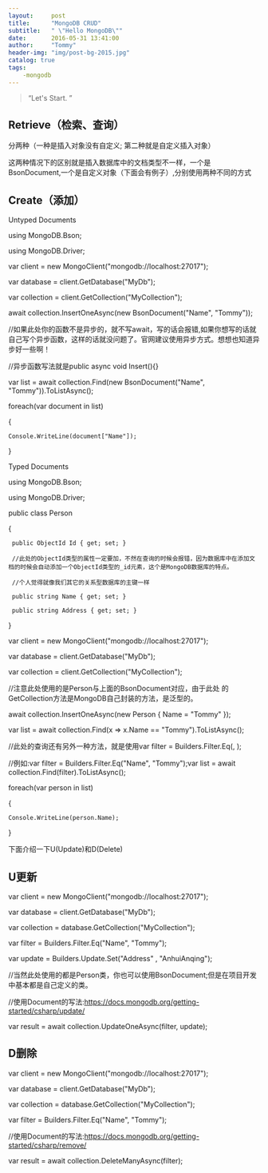 ```yaml
---
layout:     post
title:      "MongoDB CRUD"
subtitle:   " \"Hello MongoDB\""
date:       2016-05-31 13:41:00
author:     "Tommy"
header-img: "img/post-bg-2015.jpg"
catalog: true
tags:
	-mongodb
---
```


> “Let's Start. ”


## Retrieve（检索、查询）
分两种（一种是插入对象没有自定义; 第二种就是自定义插入对象）

这两种情况下的区别就是插入数据库中的文档类型不一样，一个是BsonDocument,一个是自定义对象（下面会有例子）,分别使用两种不同的方式


## Create（添加）


Untyped Documents

using MongoDB.Bson;

using MongoDB.Driver;

var client = new MongoClient("mongodb://localhost:27017");

var database = client.GetDatabase("MyDb");

var collection = client.GetCollection<BsonDocument>("MyCollection");

await collection.InsertOneAsync(new BsonDocument("Name", "Tommy"));

//如果此处你的函数不是异步的，就不写await，写的话会报错,如果你想写的话就自己写个异步函数，这样的话就没问题了。官网建议使用异步方式。想想也知道异步好一些啊！

//异步函数写法就是public async void Insert(){}

var list = await collection.Find(new BsonDocument("Name", "Tommy")).ToListAsync();

foreach(var document in list)

\{

	Console.WriteLine(document["Name"]);
	
\}

Typed Documents

using MongoDB.Bson;

using MongoDB.Driver;

public class Person

\{

	 public ObjectId Id { get; set; }
	 
	 //此处的ObjectId类型的属性一定要加，不然在查询的时候会报错，因为数据库中在添加文档的时候会自动添加一个ObjectId类型的_id元素，这个是MongoDB数据库的特点。
	 
	 //个人觉得就像我们其它的关系型数据库的主键一样
	 
	 public string Name { get; set; }
	 
	 public string Address { get; set; }
	 
\}

var client = new MongoClient("mongodb://localhost:27017");

var database = client.GetDatabase("MyDb");

var collection = client.GetCollection<Person>("MyCollection");

//注意此处使用的是Person与上面的BsonDocument对应，由于此处 的GetCollection<T>方法是MongoDB自己封装的方法，是泛型的。

await collection.InsertOneAsync(new Person { Name = "Tommy" });

var list = await collection.Find(x => x.Name == "Tommy").ToListAsync();

//此处的查询还有另外一种方法，就是使用var filter = Builders<Person>.Filter.Eq(<field>, <value>);

//例如:var filter = Builders<Person>.Filter.Eq("Name", "Tommy");var list = await collection.Find(filter).ToListAsync();

foreach(var person in list)

\{

	Console.WriteLine(person.Name);
	
\}

下面介绍一下U(Update)和D(Delete)


## U更新

var client = new MongoClient("mongodb://localhost:27017");

var database = client.GetDatabase("MyDb");

var collection = database.GetCollection<Person>("MyCollection");

var filter = Builders<Person >.Filter.Eq("Name", "Tommy");

var update = Builders<Person >.Update.Set("Address" , "AnhuiAnqing");

//当然此处使用的都是Person类，你也可以使用BsonDocument;但是在项目开发中基本都是自己定义的类。

//使用Document的写法:https://docs.mongodb.org/getting-started/csharp/update/

var result = await collection.UpdateOneAsync(filter, update);


## D删除

var client = new MongoClient("mongodb://localhost:27017");

var database = client.GetDatabase("MyDb");

var collection = database.GetCollection<Person>("MyCollection");

var filter = Builders<Person >.Filter.Eq("Name", "Tommy");

//使用Document的写法:https://docs.mongodb.org/getting-started/csharp/remove/

var result = await collection.DeleteManyAsync(filter);
